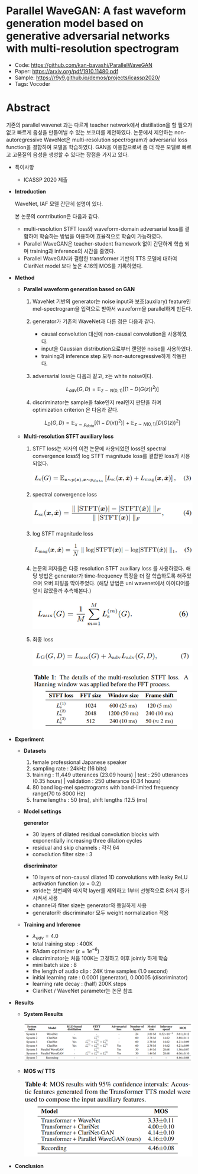 # Parallel WaveGAN: A fast waveform generation model based on generative adversarial networks with multi-resolution spectrogram

- Code: https://github.com/kan-bayashi/ParallelWaveGAN
- Paper: https://arxiv.org/pdf/1910.11480.pdf
- Sample: https://r9y9.github.io/demos/projects/icassp2020/
- Tags: Vocoder

# Abstract

기존의 parallel wavenet 과는 다르게 teacher network에서 distillation을 할 필요가 없고 빠르게 음성을 만들어낼 수 있는 보코더를 제안하였다. 논문에서 제안하는 non-autoregressive WaveNet은 multi-resolution spectrogram과 adversarial loss function을 결합하여 모델을 학습하였다. GAN을 이용함으로써 좀 더 작은 모델로 빠르고 고품질의 음성을 생성할 수 있다는 장점을 가지고 있다.  

- 특이사항
    - ICASSP 2020 제출
- **Introduction**
    
    WaveNet, IAF 모델 간단히 설명이 있다. 
    
    본 논문의 contribution은 다음과 같다. 
    
    - multi-resolution STFT loss와 waveform-domain adversarial loss를 결합하여 학습하는 방법을 이용하여 효율적으로 학습이 가능하였다.
    - Parallel WaveGAN은 teacher-student framework 없이 간단하게 학습 되며 training과 inference의 시간을 줄였다.
    - Parallel WaveGAN과 결합한 transformer 기반의 TTS 모델에 대하여 ClariNet model 보다 높은 4.16의 MOS를 기록하였다.
- **Method**
    - **Parallel waveform generation based on GAN**
        1. WaveNet 기반의 generator는 noise input과 보조(auxilary) feature인 mel-spectrogram을 입력으로 받아서 waveform을 parallel하게 만든다.  
        2. generator가 기존의 WaveNet과 다른 점은 다음과 같다. 
            - causal convolution 대신에 non-causal convolution을 사용하였다.
            - input을 Gaussian distribution으로부터 랜덤한 noise를 사용하였다.
            - training과 inference step 모두 non-autoregressive하게 작동한다.
        3. adversarial loss는 다음과 같고, z는 white noise이다. 
            
            $$
            L_{adv}(G, D)=\mathbb{E}_{z\sim N(0,1)}\left [ \left ( 1-D(G(z))^2\right )\right ] 
            $$
            
        4. discriminator는 sample을 fake인지 real인지 판단을 하며 optimization criterion 은 다음과 같다. 
            
            $$
            L_D\left ( G, D \right )=\mathbb{E}_{x\sim p_{data}}\left [ (1-D(x))^2)\right ] + \mathbb{E}_{z\sim N(0,1)}\left [ D(G(z))^2 \right ]
            $$
            
    - **Multi-resolution STFT auxiliary loss**
        1. STFT loss는 저자의 이전 논문에 사용되었던 loss인 spectral convergence loss와 log STFT magnitude loss를 결합한 loss가 사용되었다. 
            
            ![Untitled.png](/_figures/pwg/Untitled.png)
            
        2. spectral convergence loss 
            
            ![Untitled1.png](/_figures/pwg/Untitled1.png)
            
        3. log STFT magnitude loss 
            
            ![Untitled2.png](/_figures/pwg/Untitled2.png)
            
        4. 논문의 저자들은 다중 resolution STFT auxiliary loss 를 사용하였다. 해당 방법은 generator가 time-frequency 특징을 더 잘 학습하도록 해주었으며 오버 피팅을 막아주었다. (해당 방법은 uni wavenet에서 아이디어를 얻지 않았을까 추측해본다.)
            
            ![Untitled3.png](/_figures/pwg/Untitled3.png)
            
        5. 최종 loss 
            
            ![Untitled4.png](/_figures/pwg/Untitled4.png)
            
            ![Untitled5.png](/_figures/pwg/Untitled5.png)
            
- **Experiment**
    - **Datasets**
        1. female professional Japanese speaker
        2. sampling rate : 24kHz (16 bits)
        3. training : 11,449 utterances (23.09 hours) | test : 250 utterances (0.35 hours) | validation : 250 utterance (0.34 hours)
        4. 80 band log-mel spectrograms with band-limited frequency range(70 to 8000 Hz)
        5. frame lengths : 50 (ms), shift lengths :12.5 (ms) 
    - **Model settings**
        
        **generator** 
        
        - 30 layers of dilated residual convolution blocks with exponentially increasing three dilation cycles
        - residual and skip channels : 각각 64
        - convolution filter size : 3
        
        **discriminator** 
        
        - 10 layers of non-causal dilated 1D convolutions with leaky ReLU activation function ($\alpha=0.2$)
        - stride는 첫번째와 마지막 layer를 제외하고 1부터 선형적으로 8까지 증가 시켜서 사용
        - channel과 filter size는 generator와 동일하게 사용
        - generator와 discriminator 모두 weight normalization 적용
    - **Training and Inference**
        - $\lambda_{adv}=4.0$
        - total training step : 400K
        - RAdam optimizer ($\epsilon=1e^{-6}$)
        - discriminator는 처음 100K는 고정하고 이후 jointly 하게 학습
        - mini batch size : 8
        - the length of audio clip : 24K time samples (1.0 second)
        - initial learning rate : 0.0001 (generator), 0.00005 (discriminator)
        - learning rate decay : (half) 200K steps
        - ClariNet / WaveNet parameter는 논문 참조
- **Results**
    - **System Results**
        
        ![Untitled6.png](/_figures/pwg/Untitled6.png)
        
    - **MOS w/ TTS**
        
        ![Untitled7.png](/_figures/pwg/Untitled7.png)
        
- **Conclusion**
